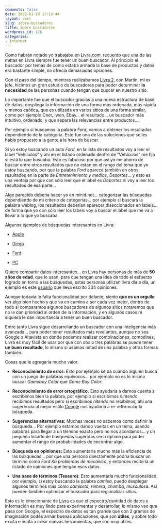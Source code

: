 ```yaml
---
comments: false
date: 2002-01-18 17:19:44
layout: post
slug: sobre-buscadores
title: Sobre buscadores
wordpress_id: 176
categories:
- Internet
---
```


Como habrán notado yo trabajaba en [Livra.com](http://www.livra.com), recuerdo que una de las metas en Livra siempre fue tener un buen buscador. Al principio el buscador por temas de como estaba armada la base de productos y datos era bastante simple, no ofrecía demasiadas opciones.  

  

Con el paso del tiempo, mientras realizabamos [Livra 2](http://www.livra.com), con Martín, mi ex jefe, hicimos un gran estudio de buscadores para poder determinar **la necesidad** de las personas cuando tengan que buscar en nuestro sitio.  

  

Lo importante fue que el buscador gracias a una nueva estructura de base de datos, despliega la información de una forma más ordenada, más rápida y menos caótica, que es utilizada en varios sitios de una forma similar, como por ejemplo Cnet, Iwon, Ebay… el resultado… un buscador más intuitivo, ordenado, y que separa las relevancias entre productos….  

  

Por ejemplo si buscamos la palabra _Ford_, vamos a obtener los resultados dependiendo de la categoría. Este fue una de las soluciones que se les había propuesto a la gente a la hora de buscar.  

  

Si yo estoy buscando un auto _Ford_, en la lista de resultados voy a leer el label “Vehículos” y ahí en el listado ordenado dentro de “Vehículos” me fijo si está lo que buscaba. Esto es fabuloso por que así yo me ahorro de buscar entre otros resultados que no estan en el rango del tema que yo estoy buscando, por que la palabra _Ford_ aparece también en otros resultados en la parte de _Entretenimiento y medios_, _Deportes_… y esto es una ventaja por que con sólo leer que el label es _Deportes_ ni voy a leer los resultados de esa parte…  

  

Algo parecido debería hacer yo en minid.net… categorizar las búsquedas dependiendo de mi criterio de categorías… por ejemplo si buscara la palabra weblog, los resultados deberían aparecer diseccionados en labels… de forma que yo con sólo leer los labels voy a buscar el label que me va a llevar a lo que yo buscaba.  

  

Algunos ejemplos de búsquedas interesantes en Livra:





  


  * [Apple](http://ar.livra.com/search.asp?S=Apple%26T=TOP)


  * [Diego](http://ar.livra.com/search.asp?S=Diego%26T=TOP)


  * [Ford](http://ar.livra.com/search.asp?S=Ford%26T=TOP)


  * [PC](http://ar.livra.com/search.asp?S=PC%26T=TOP)

  

Quiero compartir datos interesantes… en Livra hay personas de más de **50 años de edad**, que lo usan, para que tengan una idea de todo el esfuerzo logrado en torno a las búsquedas, estas personas utilizan livra día a día, un ejemplo es este [usuario](http://ar.livra.com/profile.asp?M=1126) que lleva escrito 334 opiniones.  

  

  

Aunque todavía le falta funcionalidad por delante, siento **que es un orgullo** ver algo bien hecho y que va en camino a ser cada vez mejor, dentro de todo si comparamos algunos buscadores de algunos sitios notaremos que no le dan prioridad al orden de la información, y en algunos casos ni siquiera le dan importancia a tener un buen buscador.  

  

Entre tanto Livra sigue desarrollando un buscador con una inteligencia más avanzada… para poder tener resultados más revelantes, aunque no sea Google o Altavista en donde podemos realizar combinaciones, comodines, Livra es muy fácil de usar por que con dos o tres palabras se puede tener **un buen resultado**, lo mismo si usamos mitad de una palabra y otras formas también.  

  

Cosas que le agregaría mucho valor:





  


  * **Reconocimiento de error:** Esto por ejemplo se da cuando alguien busca con un juego de palabras equívocos… por ejemplo no es lo mismo buscar _Gameboy Color_ que _Game Boy Color_.


  * **Reconocimiento de error ortográfico:** Esto ayudaría a darnos cuenta si escribimos bien la palabra, por ejemplo si escribimos _nintendo_ recibimos resultados pero si escribimos _nitendo_ no recibimos, ahí una sugerencia al mejor estilo [Google](http://www.google.com/search?sourceid=navclient%26q=Nitendo) nos ayudaría a re-reformular la búsqueda.


  * **Sugerencias alternativas:** Muchas veces no sabemos como definir la búsqueda… Por ejemplo estamos dando vueltas en un tema, usando palabras para llegar a un término exacto pero no nos acordamos… y un pequeño listado de búsquedas sugeridas sería óptimo para poder aumentar el rango de probabilidades de encontrar algo.


  * **Búsqueda en opiniones:** Esto aumentaría mucho más la eficiencia de las búsquedas… por que una persona directamente podría buscar un término como _Ford Ka problemas de mecánica_, y entonces recibiría un listado de opiniones que tengan esos datos.


  * **Una base de términos (Tesauro):** Esto aumentaría mucho funcionalidad, por ejemplo, si estoy buscando la palabra _camisa_, puedo desplegar algunos términos más como _camiseta_, _remera_, _chomba_, _musculosa_. Así pueden tambien optimizar el buscador para regionalizar sitios.





Esto es lo emocionante de [Livra](http://www.livra.com) es que el espectro/cantidad de datos e información es muy lindo para experimentar y desarrollar, lo mismo veo que pasa con Google, el espectro de datos es tan grande que con 2 gramos de imaginación podés armar buenas aplicaciones, que son **útiles**, y sobre todo excita e incita a crear nuevas herramientas, que son muy útiles…




 
